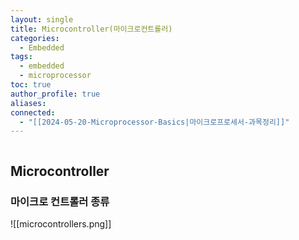 ```yaml
---
layout: single
title: Microcontroller(마이크로컨트롤러)
categories:
  - Embedded
tags:
  - embedded
  - microprocessor
toc: true
author_profile: true
aliases: 
connected:
  - "[[2024-05-20-Microprocessor-Basics|마이크로프로세서-과목정리]]"
---
```

```table-of-contents
```
## Microcontroller
### **마이크로 컨트롤러 종류**
![[microcontrollers.png]]
